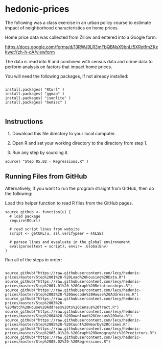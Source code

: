 # hedonic-prices

The following was a class exercise in an urban policy course to estimate impact of neighborhood characteristics on home prices.

Home price data was collected from Zillow and entered into a Google form:

https://docs.google.com/forms/d/13RWJ9LR3mFbQBNsX9bnLt5XRotfmZKxkwetYzh-h-oA/viewform

The data is read into R and combined with census data and crime data to perform analysis on factors that impact home prices.


You will need the following packages, if not already installed:

~~~{r}

install.packages( "RCurl" )
install.packages( "ggmap" )
install.packages( "jsonlite" )
install.packages( "memisc" )


~~~


## Instructions

1. Download this file directory to your local computer.

2. Open R and set your working directory to the directory from step 1.

3. Run any step by sourcing it.

~~~{r}
source( "Step 05.02 - Regressions.R" )
~~~




## Running Files from GitHub

Alternatively, if you want to run the program straight from GitHub, then do the following:

Load this helper function to read R files from the GitHub pages.

~~~{r}
source_github <- function(u) {
  # load package
  require(RCurl)
 
  # read script lines from website
  script <- getURL(u, ssl.verifypeer = FALSE)
 
  # parase lines and evealuate in the global environement
  eval(parse(text = script), envir= .GlobalEnv)
}
~~~

Run all of the steps in order:

~~~{r}

source_github("https://raw.githubusercontent.com/lecy/hedonic-prices/master/Step%2001%20-%20Load%20Housing%20Data.R")
source_github("https://raw.githubusercontent.com/lecy/hedonic-prices/master/Step%2001.01%20-%20Graph%20Relationships.R")
source_github("https://raw.githubusercontent.com/lecy/hedonic-prices/master/Step%2002%20-%20Geocode%20House%20Addresses.R")
source_github("https://raw.githubusercontent.com/lecy/hedonic-prices/master/Step%2003%20-%20Match%20House%20Address%20to%20Census%20Tract.R")
source_github("https://raw.githubusercontent.com/lecy/hedonic-prices/master/Step%2004%20-%20Download%20Census%20Data.R")
source_github("https://raw.githubusercontent.com/lecy/hedonic-prices/master/Step%2005%20-%20Count%20Nearby%20Crimes.R")
source_github("https://raw.githubusercontent.com/lecy/hedonic-prices/master/Step%2005.01%20-%20Graph%20Demographic%20Predictors.R")
source_github("https://raw.githubusercontent.com/lecy/hedonic-prices/master/Step%2005.02%20-%20Regressions.R")

~~~